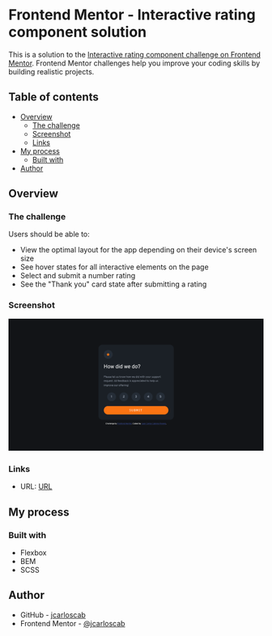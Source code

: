 # Frontend Mentor - Interactive rating component solution

This is a solution to the [Interactive rating component challenge on Frontend Mentor](https://www.frontendmentor.io/challenges/interactive-rating-component-koxpeBUmI). Frontend Mentor challenges help you improve your coding skills by building realistic projects.

## Table of contents

- [Overview](#overview)
  - [The challenge](#the-challenge)
  - [Screenshot](#screenshot)
  - [Links](#links)
- [My process](#my-process)
  - [Built with](#built-with)
- [Author](#author)

## Overview

### The challenge

Users should be able to:

- View the optimal layout for the app depending on their device's screen size
- See hover states for all interactive elements on the page
- Select and submit a number rating
- See the "Thank you" card state after submitting a rating

### Screenshot

![Screenshot](./images/screenshot.png)

### Links

- URL: [URL](https://jcarloscab.github.io/interactive-rating-component-main/)

## My process

### Built with

- Flexbox
- BEM
- SCSS

## Author

- GitHub - [jcarloscab](https://github.com/jcarloscab)
- Frontend Mentor - [@jcarloscab](https://www.frontendmentor.io/profile/jcarloscab)
